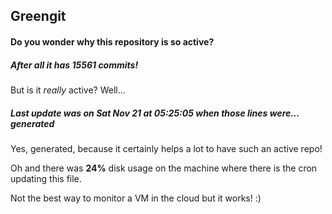 ## Greengit

#### Do you wonder why this repository is so active?

##### After all it has 15561 commits!

But is it *really* active? Well...

##### Last update was on Sat Nov 21 at 05:25:05 when those lines were... generated

Yes, generated, because it certainly helps a lot to have such an active repo!

Oh and there was **24%** disk usage on the machine
where there is the cron updating this file.

Not the best way to monitor a VM in the cloud but it works! :)

